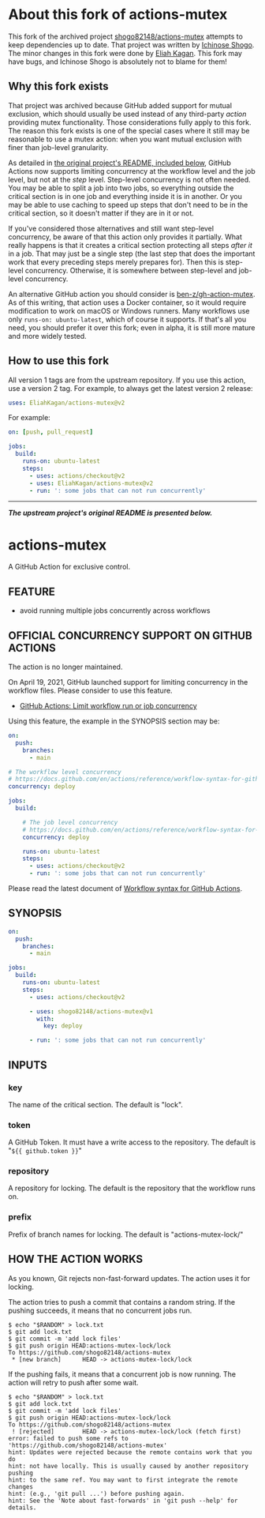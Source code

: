 # About this fork of actions-mutex

This fork of the archived project [shogo82148/actions-mutex](https://github.com/shogo82148/actions-mutex) attempts to keep dependencies up to date. That project was written by [Ichinose Shogo](https://github.com/shogo82148). The minor changes in this fork were done by [Eliah Kagan](https://github.com/EliahKagan). This fork may have bugs, and Ichinose Shogo is absolutely not to blame for them!

## Why this fork exists

That project was archived because GitHub added support for mutual exclusion, which should usually be used instead of any third-party *action* providing mutex functionality. Those considerations fully apply to this fork. The reason this fork exists is one of the special cases where it still may be reasonable to use a mutex action: when you want mutual exclusion with finer than job-level granularity.

As detailed in [the original project's README, included below](#actions-mutex), GitHub Actions now supports limiting concurrency at the workflow level and the job level, but not at the *step* level. Step-level concurrency is not often needed. You may be able to split a job into two jobs, so everything outside the critical section is in one job and everything inside it is in another. Or you may be able to use caching to speed up steps that don't need to be in the critical section, so it doesn't matter if they are in it or not.

If you've considered those alternatives and still want step-level concurrency, be aware of that this action only provides it partially. What really happens is that it creates a critical section protecting all steps *after it* in a job. That may just be a single step (the last step that does the important work that every preceding steps merely prepares for). Then this is step-level concurrency. Otherwise, it is somewhere between step-level and job-level concurrency.

An alternative GitHub action you should consider is [ben-z/gh-action-mutex](https://github.com/marketplace/actions/mutex-action). As of this writing, that action uses a Docker container, so it would require modification to work on macOS or Windows runners. Many workflows use only `runs-on: ubuntu-latest`, which of course it supports. If that's all you need, you should prefer it over this fork; even in alpha, it is still more mature and more widely tested.

## How to use this fork

All version 1 tags are from the upstream repository. If you use this action, use a version 2 tag. For example, to always get the latest version 2 release:

```yaml
uses: EliahKagan/actions-mutex@v2
```

For example:

```yaml
on: [push, pull_request]

jobs:
  build:
    runs-on: ubuntu-latest
    steps:
      - uses: actions/checkout@v2
      - uses: EliahKagan/actions-mutex@v2
      - run: ': some jobs that can not run concurrently'
```

---

***The upstream project's original README is presented below.***


# actions-mutex

A GitHub Action for exclusive control.

## FEATURE

- avoid running multiple jobs concurrently across workflows

## OFFICIAL CONCURRENCY SUPPORT ON GITHUB ACTIONS

The action is no longer maintained.

On April 19, 2021, GitHub launched support for limiting concurrency in the workflow files.
Please consider to use this feature.

- [GitHub Actions: Limit workflow run or job concurrency](https://github.blog/changelog/2021-04-19-github-actions-limit-workflow-run-or-job-concurrency/)

Using this feature, the example in the SYNOPSIS section may be:

```yaml
on:
  push:
    branches:
      - main

# The workflow level concurrency
# https://docs.github.com/en/actions/reference/workflow-syntax-for-github-actions#concurrency
concurrency: deploy

jobs:
  build:

    # The job level concurrency
    # https://docs.github.com/en/actions/reference/workflow-syntax-for-github-actions#jobsjob_idconcurrency
    concurrency: deploy

    runs-on: ubuntu-latest
    steps:
      - uses: actions/checkout@v2
      - run: ': some jobs that can not run concurrently'
```

Please read the latest document of [Workflow syntax for GitHub Actions](https://docs.github.com/en/actions/reference/workflow-syntax-for-github-actions).

## SYNOPSIS

```yaml
on:
  push:
    branches:
      - main

jobs:
  build:
    runs-on: ubuntu-latest
    steps:
      - uses: actions/checkout@v2

      - uses: shogo82148/actions-mutex@v1
        with:
          key: deploy

      - run: ': some jobs that can not run concurrently'
```

## INPUTS

### key

The name of the critical section. The default is "lock".

### token

A GitHub Token. It must have a write access to the repository.
The default is "`${{ github.token }}`"

### repository

A repository for locking.
The default is the repository that the workflow runs on.

### prefix

Prefix of branch names for locking.
The default is "actions-mutex-lock/"

## HOW THE ACTION WORKS

As you known, Git rejects non-fast-forward updates.
The action uses it for locking.

The action tries to push a commit that contains a random string.
If the pushing succeeds, it means that no concurrent jobs run.

```
$ echo "$RANDOM" > lock.txt
$ git add lock.txt
$ git commit -m 'add lock files'
$ git push origin HEAD:actions-mutex-lock/lock
To https://github.com/shogo82148/actions-mutex
 * [new branch]      HEAD -> actions-mutex-lock/lock
```

If the pushing fails, it means that a concurrent job is now running.
The action will retry to push after some wait.

```
$ echo "$RANDOM" > lock.txt
$ git add lock.txt
$ git commit -m 'add lock files'
$ git push origin HEAD:actions-mutex-lock/lock
To https://github.com/shogo82148/actions-mutex
 ! [rejected]        HEAD -> actions-mutex-lock/lock (fetch first)
error: failed to push some refs to 'https://github.com/shogo82148/actions-mutex'
hint: Updates were rejected because the remote contains work that you do
hint: not have locally. This is usually caused by another repository pushing
hint: to the same ref. You may want to first integrate the remote changes
hint: (e.g., 'git pull ...') before pushing again.
hint: See the 'Note about fast-forwards' in 'git push --help' for details.
```
